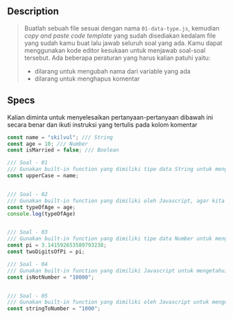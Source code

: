 ## Description
> Buatlah sebuah file sesuai dengan nama `01-data-type.js`, kemudian *copy and paste code template* yang sudah disediakan kedalam file yang sudah kamu buat lalu jawab seluruh soal yang ada. Kamu dapat menggunakan kode editor kesukaan untuk menjawab soal-soal tersebut. Ada beberapa peraturan yang harus kalian patuhi yaitu:
> - dilarang untuk mengubah nama dari variable yang ada
> - dilarang untuk menghapus komentar

## Specs
Kalian diminta untuk menyelesaikan pertanyaan-pertanyaan dibawah ini secara benar dan ikuti instruksi yang tertulis pada kolom komentar

```Javascript
const name = "skilvul"; /// String
const age = 10; /// Number
const isMarried = false; /// Boolean

/// Soal - 01
/// Gunakan built-in function yang dimiliki tipe data String untuk mengubah variable name menjadi huruf besar
const upperCase = name;


/// Soal - 02
/// Gunakan built-in function yang dimiliki oleh Javascript, agar kita mengetahui apa tipe data yang dimiliki oleh variable age
const typeOfAge = age;
console.log(typeOfAge)


/// Soal - 03
/// Gunakan built-in function yang dimiliki tipe data Number untuk mengambil 2 nilai dibelakang koma dari PI
const pi = 3.141592653589793238;
const twoDigitsOfPi = pi;

/// Soal - 04
/// Gunakan built-in function yang dimiliki Javascript untuk mengetahui apakah nilai dibawah ini dapat dikategorikan sebagai Number atau tidak (NaN)
const isNotNumber = "10000";


/// Soal - 05
/// Gunakan built-in function yang dimiliki oleh Javascript untuk mengubah sebuah String menjadi Number
const stringToNumber = "1000";